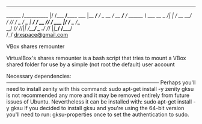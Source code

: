 
 _________        ____  ____________         _______ ___________________
 ______  /__________  |/ /___  ____/________ ___    |__  ____/___  ____/
 _  __  / __  ___/__    / ______ \  ___  __ \__  /| |_  /     __  __/   
 / /_/ /  _  /    _    |   ____/ /  __  /_/ /_  ___ |/ /___   _  /___   
 \__,_/   /_/     /_/|_|  /_____/   _  .___/ /_/  |_|\____/   /_____/   
                                    /_/           drxspace@gmail.com


VBox shares remounter

VirtualBox's shares remounter is a bash script that tries to mount a VBox shared folder
for use by a simple (not root the default) user account

Necessary dependencies:
—————————————————————————————
Perhaps you'll need to install zenity with this command:
sudo apt-get install -y zenity
gksu is not recommended any more and it may be removed entirely from future issues of Ubuntu. Nevertheless it can be installed with:
sudo apt-get install -y gksu
If you decided to install gksu and you're using the 64-bit version you'll need to run:
gksu-properties
once to set the authentication to sudo.